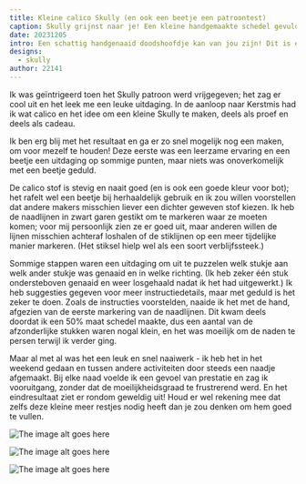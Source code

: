 ```yaml
---
title: Kleine calico Skully (en ook een beetje een patroontest)
caption: Skully grijnst naar je! Een kleine handgemaakte schedel gevuld met restjes in een lichtbeige calico stof kijkt de kijker aan.
date: 20231205
intro: Een schattig handgenaaid doodshoofdje kan van jou zijn! Dit is een vrij snel project met een aantal uitdagende momenten en een zeer de moeite waard resultaat.
designs:
  - skully
author: 22141
---
```


Ik was geïntrigeerd toen het Skully patroon werd vrijgegeven; het zag er cool uit en het leek me een leuke uitdaging. In de aanloop naar Kerstmis had ik wat calico en het idee om een kleine Skully te maken, deels als proef en deels als cadeau.

Ik ben erg blij met het resultaat en ga er zo snel mogelijk nog een maken, om voor mezelf te houden! Deze eerste was een leerzame ervaring en een beetje een uitdaging op sommige punten, maar niets was onoverkomelijk met een beetje geduld.

De calico stof is stevig en naait goed (en is ook een goede kleur voor bot); het rafelt wel een beetje bij herhaaldelijk gebruik en ik zou willen voorstellen dat andere makers misschien liever een dichter geweven stof kiezen. Ik heb de naadlijnen in zwart garen gestikt om te markeren waar ze moeten komen; voor mij persoonlijk zien ze er goed uit, maar anderen willen de lijnen misschien achteraf loshalen of de stiklijnen op een meer tijdelijke manier markeren. (Het stiksel hielp wel als een soort verblijfssteek.)

Sommige stappen waren een uitdaging om uit te puzzelen welk stukje aan welk ander stukje was genaaid en in welke richting. (Ik heb zeker één stuk ondersteboven genaaid en weer losgehaald nadat ik het had uitgewerkt.) Ik heb suggesties gegeven voor meer instructiedetails, maar met geduld is het zeker te doen. Zoals de instructies voorstelden, naaide ik het met de hand, afgezien van de eerste markering van de naadlijnen. Dit kwam deels doordat ik een 50% maat schedel maakte, dus een aantal van de afzonderlijke stukken waren nogal klein, en het was moeilijk om de naden te persen terwijl ik verder ging.

Maar al met al was het een leuk en snel naaiwerk - ik heb het in het weekend gedaan en tussen andere activiteiten door steeds een naadje afgemaakt. Bij elke naad voelde ik een gevoel van prestatie en zag ik vooruitgang, zonder dat de moeilijkheidsgraad te frustrerend werd. En het eindresultaat ziet er rondom geweldig uit! Houd er wel rekening mee dat zelfs deze kleine meer restjes nodig heeft dan je zou denken om hem goed te vullen.

![The image alt goes here](https://imagedelivery.net/ouSuR9yY1bHt-fuAokSA5Q/showcase-small-calico-skully-and-a-bit-of-a-pattern-test-too-1/public "Skully - side view looking left")

![The image alt goes here](https://imagedelivery.net/ouSuR9yY1bHt-fuAokSA5Q/showcase-small-calico-skully-and-a-bit-of-a-pattern-test-too-2/public "Skully - view from the back, showing the pieces that make up that cool realistic head shape")

![The image alt goes here](https://imagedelivery.net/ouSuR9yY1bHt-fuAokSA5Q/showcase-small-calico-skully-and-a-bit-of-a-pattern-test-too-3/public "Skully - side view looking right")
